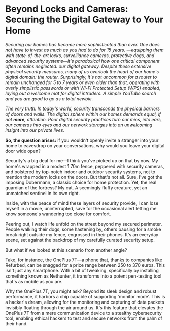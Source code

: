 # Beyond Locks and Cameras: Securing the Digital Gateway to Your Home

*Securing our homes has become more sophisticated than ever. One does not have to invest as much as you had to do for 15 years. —equipping them with state-of-the-art locks, surveillance cameras, protective dogs, and advanced security systems—it's paradoxical how one critical component often remains neglected: our digital gateway. Despite these extensive physical security measures, many of us overlook the heart of our home's digital domain: the router. Surprisingly, it's not uncommon for a router to remain unchanged for 5 to 7 years or even older than that, operating with overly simplistic passwords or with Wi-Fi Protected Setup (WPS) enabled, laying out a welcome mat for digital intruders. A simple YouTube search and you are good to go as a total newbie.*

*The very truth: In today's world, security transcends the physical barriers of doors and walls. 
The digital sphere within our homes demands equal, if not **more**, attention. Poor digital security practices turn our mics, into ears, our cameras into eyes and our network storages into an unwelcoming insight into our private lives.* 

**So, the question arises:** if you wouldn't openly invite a stranger into your home to eavesdrop on your conversations, why would you leave your digital door wide open?

Security's a big deal for me—I think you've picked up on that by now. My home's wrapped in a modest 1.70m fence, peppered with security cameras, and bolstered by top-notch indoor and outdoor security systems, not to mention the modern locks on the doors. But that's not all. Sure, I've got the imposing Dobermann, a classic choice for home protection. Yet, the real guardian of the fortress? My cat. A seemingly fluffy creature, yet an unmatched sentinel in its own right.

Inside, with the peace of mind these layers of security provide, I can lose myself in a movie, uninterrupted, save for the occasional alert letting me know someone's wandering too close for comfort.

Peering out, I watch life unfold on the street beyond my secured perimeter. People walking their dogs, some hastening by, others pausing for a smoke break right outside my fence, engrossed in their phones. It's an everyday scene, set against the backdrop of my carefully curated security setup.

But what if we looked at this scenario from another angle?

Take, for instance, the OnePlus 7T—a phone that, thanks to companies like Refurbed, can be snagged for a price range between 250 to 370 euros. This isn't just any smartphone. With a bit of tweaking, specifically by installing something known as Nethunter, it transforms into a potent pen-testing tool that's as mobile as you are.

Why the OnePlus 7T, you might ask? Beyond its sleek design and robust performance, it harbors a chip capable of supporting 'monitor mode'. This is a hacker's dream, allowing for the monitoring and capturing of data packets invisibly floating through the air around us. It's this feature that elevates the OnePlus 7T from a mere communication device to a stealthy cybersecurity tool, enabling ethical hackers to test and secure networks from the palm of their hand.
